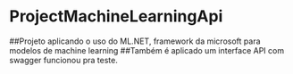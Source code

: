# ProjectMachineLearningApi

##Projeto aplicando o uso do ML.NET, framework da microsoft para modelos de machine learning
##Também é aplicado um interface API com swagger funcionou pra teste.

